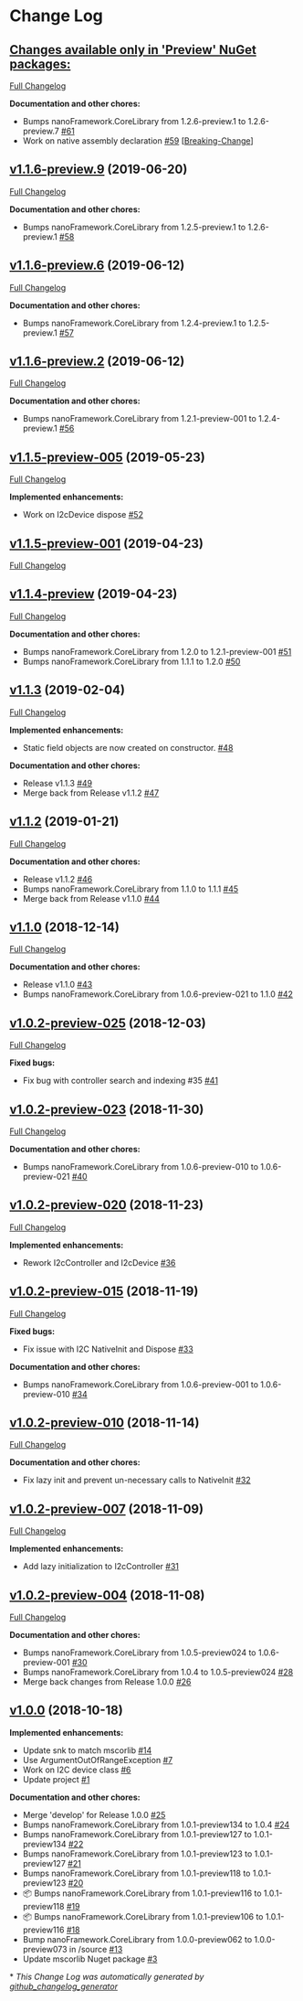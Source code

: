 # Change Log

## [**Changes available only in 'Preview' NuGet packages:**](https://github.com/nanoframework/lib-Windows.Devices.I2c/tree/HEAD)

[Full Changelog](https://github.com/nanoframework/lib-Windows.Devices.I2c/compare/v1.1.6-preview.9...HEAD)

**Documentation and other chores:**

- Bumps nanoFramework.CoreLibrary from 1.2.6-preview.1 to 1.2.6-preview.7 [\#61](https://github.com/nanoframework/lib-Windows.Devices.I2c/pull/61)
- Work on native assembly declaration [\#59](https://github.com/nanoframework/lib-Windows.Devices.I2c/pull/59) [[Breaking-Change](https://github.com/nanoframework/lib-Windows.Devices.I2c/labels/Breaking-Change)]

## [v1.1.6-preview.9](https://github.com/nanoframework/lib-Windows.Devices.I2c/tree/v1.1.6-preview.9) (2019-06-20)
[Full Changelog](https://github.com/nanoframework/lib-Windows.Devices.I2c/compare/v1.1.6-preview.6...v1.1.6-preview.9)

**Documentation and other chores:**

- Bumps nanoFramework.CoreLibrary from 1.2.5-preview.1 to 1.2.6-preview.1 [\#58](https://github.com/nanoframework/lib-Windows.Devices.I2c/pull/58)

## [v1.1.6-preview.6](https://github.com/nanoframework/lib-Windows.Devices.I2c/tree/v1.1.6-preview.6) (2019-06-12)
[Full Changelog](https://github.com/nanoframework/lib-Windows.Devices.I2c/compare/v1.1.6-preview.2...v1.1.6-preview.6)

**Documentation and other chores:**

- Bumps nanoFramework.CoreLibrary from 1.2.4-preview.1 to 1.2.5-preview.1 [\#57](https://github.com/nanoframework/lib-Windows.Devices.I2c/pull/57)

## [v1.1.6-preview.2](https://github.com/nanoframework/lib-Windows.Devices.I2c/tree/v1.1.6-preview.2) (2019-06-12)
[Full Changelog](https://github.com/nanoframework/lib-Windows.Devices.I2c/compare/v1.1.5-preview-005...v1.1.6-preview.2)

**Documentation and other chores:**

- Bumps nanoFramework.CoreLibrary from 1.2.1-preview-001 to 1.2.4-preview.1 [\#56](https://github.com/nanoframework/lib-Windows.Devices.I2c/pull/56)

## [v1.1.5-preview-005](https://github.com/nanoframework/lib-Windows.Devices.I2c/tree/v1.1.5-preview-005) (2019-05-23)
[Full Changelog](https://github.com/nanoframework/lib-Windows.Devices.I2c/compare/v1.1.5-preview-001...v1.1.5-preview-005)

**Implemented enhancements:**

- Work on I2cDevice dispose [\#52](https://github.com/nanoframework/lib-Windows.Devices.I2c/pull/52)

## [v1.1.5-preview-001](https://github.com/nanoframework/lib-Windows.Devices.I2c/tree/v1.1.5-preview-001) (2019-04-23)
[Full Changelog](https://github.com/nanoframework/lib-Windows.Devices.I2c/compare/v1.1.4-preview...v1.1.5-preview-001)

## [v1.1.4-preview](https://github.com/nanoframework/lib-Windows.Devices.I2c/tree/v1.1.4-preview) (2019-04-23)
[Full Changelog](https://github.com/nanoframework/lib-Windows.Devices.I2c/compare/v1.1.3...v1.1.4-preview)

**Documentation and other chores:**

- Bumps nanoFramework.CoreLibrary from 1.2.0 to 1.2.1-preview-001 [\#51](https://github.com/nanoframework/lib-Windows.Devices.I2c/pull/51)
- Bumps nanoFramework.CoreLibrary from 1.1.1 to 1.2.0 [\#50](https://github.com/nanoframework/lib-Windows.Devices.I2c/pull/50)

## [v1.1.3](https://github.com/nanoframework/lib-Windows.Devices.I2c/tree/v1.1.3) (2019-02-04)
[Full Changelog](https://github.com/nanoframework/lib-Windows.Devices.I2c/compare/v1.1.2...v1.1.3)

**Implemented enhancements:**

- Static field objects are now created on constructor. [\#48](https://github.com/nanoframework/lib-Windows.Devices.I2c/pull/48)

**Documentation and other chores:**

- Release v1.1.3 [\#49](https://github.com/nanoframework/lib-Windows.Devices.I2c/pull/49)
- Merge back from Release v1.1.2 [\#47](https://github.com/nanoframework/lib-Windows.Devices.I2c/pull/47)

## [v1.1.2](https://github.com/nanoframework/lib-Windows.Devices.I2c/tree/v1.1.2) (2019-01-21)
[Full Changelog](https://github.com/nanoframework/lib-Windows.Devices.I2c/compare/v1.1.0...v1.1.2)

**Documentation and other chores:**

- Release v1.1.2 [\#46](https://github.com/nanoframework/lib-Windows.Devices.I2c/pull/46)
- Bumps nanoFramework.CoreLibrary from 1.1.0 to 1.1.1 [\#45](https://github.com/nanoframework/lib-Windows.Devices.I2c/pull/45)
- Merge back from Release v1.1.0 [\#44](https://github.com/nanoframework/lib-Windows.Devices.I2c/pull/44)

## [v1.1.0](https://github.com/nanoframework/lib-Windows.Devices.I2c/tree/v1.1.0) (2018-12-14)
[Full Changelog](https://github.com/nanoframework/lib-Windows.Devices.I2c/compare/v1.0.2-preview-025...v1.1.0)

**Documentation and other chores:**

- Release v1.1.0 [\#43](https://github.com/nanoframework/lib-Windows.Devices.I2c/pull/43)
- Bumps nanoFramework.CoreLibrary from 1.0.6-preview-021 to 1.1.0 [\#42](https://github.com/nanoframework/lib-Windows.Devices.I2c/pull/42)

## [v1.0.2-preview-025](https://github.com/nanoframework/lib-Windows.Devices.I2c/tree/v1.0.2-preview-025) (2018-12-03)
[Full Changelog](https://github.com/nanoframework/lib-Windows.Devices.I2c/compare/v1.0.2-preview-023...v1.0.2-preview-025)

**Fixed bugs:**

- Fix bug with controller search and indexing \#35  [\#41](https://github.com/nanoframework/lib-Windows.Devices.I2c/pull/41)

## [v1.0.2-preview-023](https://github.com/nanoframework/lib-Windows.Devices.I2c/tree/v1.0.2-preview-023) (2018-11-30)
[Full Changelog](https://github.com/nanoframework/lib-Windows.Devices.I2c/compare/v1.0.2-preview-020...v1.0.2-preview-023)

**Documentation and other chores:**

- Bumps nanoFramework.CoreLibrary from 1.0.6-preview-010 to 1.0.6-preview-021 [\#40](https://github.com/nanoframework/lib-Windows.Devices.I2c/pull/40)

## [v1.0.2-preview-020](https://github.com/nanoframework/lib-Windows.Devices.I2c/tree/v1.0.2-preview-020) (2018-11-23)
[Full Changelog](https://github.com/nanoframework/lib-Windows.Devices.I2c/compare/v1.0.2-preview-015...v1.0.2-preview-020)

**Implemented enhancements:**

- Rework I2cController and I2cDevice [\#36](https://github.com/nanoframework/lib-Windows.Devices.I2c/pull/36)

## [v1.0.2-preview-015](https://github.com/nanoframework/lib-Windows.Devices.I2c/tree/v1.0.2-preview-015) (2018-11-19)
[Full Changelog](https://github.com/nanoframework/lib-Windows.Devices.I2c/compare/v1.0.2-preview-010...v1.0.2-preview-015)

**Fixed bugs:**

- Fix issue with I2C NativeInit and Dispose [\#33](https://github.com/nanoframework/lib-Windows.Devices.I2c/pull/33)

**Documentation and other chores:**

- Bumps nanoFramework.CoreLibrary from 1.0.6-preview-001 to 1.0.6-preview-010 [\#34](https://github.com/nanoframework/lib-Windows.Devices.I2c/pull/34)

## [v1.0.2-preview-010](https://github.com/nanoframework/lib-Windows.Devices.I2c/tree/v1.0.2-preview-010) (2018-11-14)
[Full Changelog](https://github.com/nanoframework/lib-Windows.Devices.I2c/compare/v1.0.2-preview-007...v1.0.2-preview-010)

**Documentation and other chores:**

- Fix lazy init and prevent un-necessary calls to NativeInit [\#32](https://github.com/nanoframework/lib-Windows.Devices.I2c/pull/32)

## [v1.0.2-preview-007](https://github.com/nanoframework/lib-Windows.Devices.I2c/tree/v1.0.2-preview-007) (2018-11-09)
[Full Changelog](https://github.com/nanoframework/lib-Windows.Devices.I2c/compare/v1.0.2-preview-004...v1.0.2-preview-007)

**Implemented enhancements:**

- Add lazy initialization to I2cController [\#31](https://github.com/nanoframework/lib-Windows.Devices.I2c/pull/31)

## [v1.0.2-preview-004](https://github.com/nanoframework/lib-Windows.Devices.I2c/tree/v1.0.2-preview-004) (2018-11-08)
[Full Changelog](https://github.com/nanoframework/lib-Windows.Devices.I2c/compare/v1.0.0...v1.0.2-preview-004)

**Documentation and other chores:**

- Bumps nanoFramework.CoreLibrary from 1.0.5-preview024 to 1.0.6-preview-001 [\#30](https://github.com/nanoframework/lib-Windows.Devices.I2c/pull/30)
- Bumps nanoFramework.CoreLibrary from 1.0.4 to 1.0.5-preview024 [\#28](https://github.com/nanoframework/lib-Windows.Devices.I2c/pull/28)
- Merge back changes from Release 1.0.0 [\#26](https://github.com/nanoframework/lib-Windows.Devices.I2c/pull/26)

## [v1.0.0](https://github.com/nanoframework/lib-Windows.Devices.I2c/tree/v1.0.0) (2018-10-18)
**Implemented enhancements:**

- Update snk to match mscorlib [\#14](https://github.com/nanoframework/lib-Windows.Devices.I2c/pull/14)
- Use ArgumentOutOfRangeException [\#7](https://github.com/nanoframework/lib-Windows.Devices.I2c/pull/7)
- Work on I2C device class [\#6](https://github.com/nanoframework/lib-Windows.Devices.I2c/pull/6)
- Update project [\#1](https://github.com/nanoframework/lib-Windows.Devices.I2c/pull/1)

**Documentation and other chores:**

- Merge 'develop' for Release 1.0.0 [\#25](https://github.com/nanoframework/lib-Windows.Devices.I2c/pull/25)
- Bumps nanoFramework.CoreLibrary from 1.0.1-preview134 to 1.0.4 [\#24](https://github.com/nanoframework/lib-Windows.Devices.I2c/pull/24)
- Bumps nanoFramework.CoreLibrary from 1.0.1-preview127 to 1.0.1-preview134 [\#22](https://github.com/nanoframework/lib-Windows.Devices.I2c/pull/22)
- Bumps nanoFramework.CoreLibrary from 1.0.1-preview123 to 1.0.1-preview127 [\#21](https://github.com/nanoframework/lib-Windows.Devices.I2c/pull/21)
- Bumps nanoFramework.CoreLibrary from 1.0.1-preview118 to 1.0.1-preview123 [\#20](https://github.com/nanoframework/lib-Windows.Devices.I2c/pull/20)
- 📦 Bumps nanoFramework.CoreLibrary from 1.0.1-preview116 to 1.0.1-preview118 [\#19](https://github.com/nanoframework/lib-Windows.Devices.I2c/pull/19)
- 📦 Bumps nanoFramework.CoreLibrary from 1.0.1-preview106 to 1.0.1-preview116 [\#18](https://github.com/nanoframework/lib-Windows.Devices.I2c/pull/18)
- Bump nanoFramework.CoreLibrary from 1.0.0-preview062 to 1.0.0-preview073 in /source [\#13](https://github.com/nanoframework/lib-Windows.Devices.I2c/pull/13)
- Update mscorlib Nuget package [\#3](https://github.com/nanoframework/lib-Windows.Devices.I2c/pull/3)



\* *This Change Log was automatically generated by [github_changelog_generator](https://github.com/skywinder/Github-Changelog-Generator)*